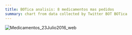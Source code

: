 ```yaml
---
title: BOTica analisis: 8 medicamentos mas pedidos
summary: chart from data collected by Twitter BOT BOTica
---
```


![Medicamentos_23Julio2016_web](image.png)
